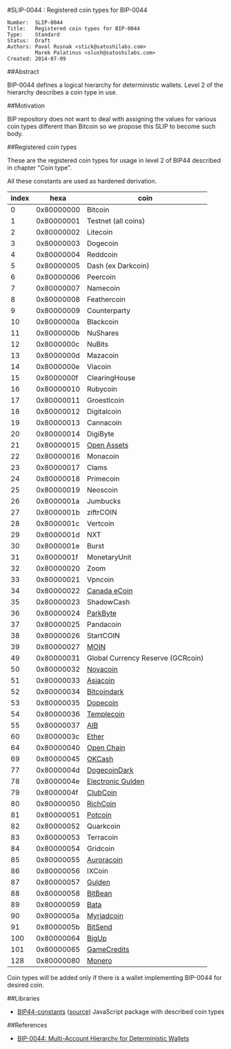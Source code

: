 #SLIP-0044 : Registered coin types for BIP-0044

```
Number:  SLIP-0044
Title:   Registered coin types for BIP-0044
Type:    Standard
Status:  Draft
Authors: Pavol Rusnak <stick@satoshilabs.com>
         Marek Palatinus <slush@satoshilabs.com>
Created: 2014-07-09
```

##Abstract

BIP-0044 defines a logical hierarchy for deterministic wallets.
Level 2 of the hierarchy describes a coin type in use.

##Motivation

BIP repository does not want to deal with assigning the values for various
coin types different than Bitcoin so we propose this SLIP to become such body.

##Registered coin types

These are the registered coin types for usage in level 2 of BIP44 described in chapter "Coin type".

All these constants are used as hardened derivation.

index | hexa       | coin
------|------------|-----------------------------------
    0 | 0x80000000 | Bitcoin
    1 | 0x80000001 | Testnet (all coins)
    2 | 0x80000002 | Litecoin
    3 | 0x80000003 | Dogecoin
    4 | 0x80000004 | Reddcoin
    5 | 0x80000005 | Dash (ex Darkcoin)
    6 | 0x80000006 | Peercoin
    7 | 0x80000007 | Namecoin
    8 | 0x80000008 | Feathercoin
    9 | 0x80000009 | Counterparty
   10 | 0x8000000a | Blackcoin
   11 | 0x8000000b | NuShares
   12 | 0x8000000c | NuBits
   13 | 0x8000000d | Mazacoin
   14 | 0x8000000e | Viacoin
   15 | 0x8000000f | ClearingHouse
   16 | 0x80000010 | Rubycoin
   17 | 0x80000011 | Groestlcoin
   18 | 0x80000012 | Digitalcoin
   19 | 0x80000013 | Cannacoin
   20 | 0x80000014 | DigiByte
   21 | 0x80000015 | [Open Assets](https://github.com/OpenAssets/open-assets-protocol)
   22 | 0x80000016 | Monacoin
   23 | 0x80000017 | Clams
   24 | 0x80000018 | Primecoin
   25 | 0x80000019 | Neoscoin
   26 | 0x8000001a | Jumbucks
   27 | 0x8000001b | ziftrCOIN
   28 | 0x8000001c | Vertcoin
   29 | 0x8000001d | NXT
   30 | 0x8000001e | Burst
   31 | 0x8000001f | MonetaryUnit
   32 | 0x80000020 | Zoom
   33 | 0x80000021 | Vpncoin
   34 | 0x80000022 | [Canada eCoin](https://github.com/Canada-eCoin/)
   35 | 0x80000023 | ShadowCash
   36 | 0x80000024 | [ParkByte](https://github.com/parkbyte/)
   37 | 0x80000025 | Pandacoin
   38 | 0x80000026 | StartCOIN
   39 | 0x80000027 | [MOIN](https://discovermoin.com)
   49 | 0x80000031 | Global Currency Reserve (GCRcoin)
   50 | 0x80000032 | [Novacoin](https://github.com/novacoin-project/novacoin)
   51 | 0x80000033 | [Asiacoin](https://github.com/AsiaCoin/AsiaCoinFix)
   52 | 0x80000034 | [Bitcoindark](https://github.com/jl777/btcd)
   53 | 0x80000035 | [Dopecoin](https://github.com/dopecoin-dev/DopeCoinV3)
   54 | 0x80000036 | [Templecoin](https://github.com/9cat/templecoin)
   55 | 0x80000037 | [AIB](https://github.com/iobond/aib)
   60 | 0x8000003c | [Ether](https://ethereum.org/ether)
   64 | 0x80000040 | [Open Chain](https://github.com/openchain/)
   69 | 0x80000045 | [OKCash](https://github.com/okcashpro/)
   77 | 0x8000004d | [DogecoinDark](https://github.com/doged/)
   78 | 0x8000004e | [Electronic Gulden](https://egulden.org/)
   79 | 0x8000004f | [ClubCoin](https://clubcoin.co/)
   80 | 0x80000050 | [RichCoin](https://richcoin.us/)
   81 | 0x80000051 | [Potcoin](http://potcoin.com/)
   82 | 0x80000052 | Quarkcoin
   83 | 0x80000053 | Terracoin
   84 | 0x80000054 | Gridcoin
   85 | 0x80000055 | [Auroracoin](http://auroracoin.is/)
   86 | 0x80000056 | IXCoin
   87 | 0x80000057 | [Gulden](https://Gulden.com/)
   88 | 0x80000058 | [BitBean](http://bitbean.org/)
   89 | 0x80000059 | [Bata](http://bata.io/)
   90 | 0x8000005a | [Myriadcoin](http://myriadcoin.org)
   91 | 0x8000005b | [BitSend](http://bitsend.info)
  100 | 0x80000064 | [BigUp](https://github.com/BigUps/)
  101 | 0x80000065 | [GameCredits](https://github.com/Gamecredits-Universe/)
  128 | 0x80000080 | [Monero](https://getmonero.org/)

Coin types will be added only if there is a wallet implementing BIP-0044 for desired coin.

##Libraries

* [BIP44-constants](https://www.npmjs.com/package/bip44-constants) ([source](http://github.com/bitcoinjs/bip44-constants)) JavaScript package with described coin types

##References

- [BIP-0044: Multi-Account Hierarchy for Deterministic Wallets](https://github.com/bitcoin/bips/blob/master/bip-0044.mediawiki)
